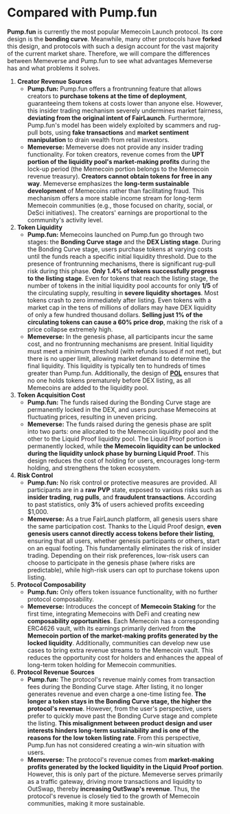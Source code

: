 # Compared with Pump.fun

**Pump.fun** is currently the most popular Memecoin Launch protocol. Its core design is the **bonding curve**. Meanwhile, many other protocols have **forked** this design, and protocols with such a design account for the vast majority of the current market share. Therefore, we will compare the differences between Memeverse and Pump.fun to see what advantages Memeverse has and what problems it solves.

1. **Creator Revenue Sources**
   * **Pump.fun:** Pump.fun offers a frontrunning feature that allows creators to **purchase tokens at the time of deployment**, guaranteeing them tokens at costs lower than anyone else. However, this insider trading mechanism severely undermines market fairness, **deviating from the original intent of FairLaunch**. Furthermore, Pump.fun's model has been widely exploited by scammers and rug-pull bots, using **fake transactions** and **market sentiment manipulation** to drain wealth from retail investors.
   * **Memeverse:** Memeverse does not provide any insider trading functionality. For token creators, revenue comes from the **UPT portion of the liquidity pool's market-making profits** during the lock-up period (the Memecoin portion belongs to the Memecoin revenue treasury). **Creators cannot obtain tokens for free in any way**. Memeverse emphasizes the **long-term sustainable development** of Memecoins rather than facilitating fraud. This mechanism offers a more stable income stream for long-term Memecoin communities (e.g., those focused on charity, social, or DeSci initiatives). The creators' earnings are proportional to the community's activity level.
2. **Token Liquidity**
   * **Pump.fun:** Memecoins launched on Pump.fun go through two stages: the **Bonding Curve stage** and the **DEX Listing stage**. During the Bonding Curve stage, users purchase tokens at varying costs until the funds reach a specific initial liquidity threshold. Due to the presence of frontrunning mechanisms, there is significant rug-pull risk during this phase. **Only 1.4% of tokens successfully progress to the listing stage**. Even for tokens that reach the listing stage, the number of tokens in the initial liquidity pool accounts for only **1/5** of the circulating supply, resulting in **severe liquidity shortages**. Most tokens crash to zero immediately after listing. Even tokens with a market cap in the tens of millions of dollars may have DEX liquidity of only a few hundred thousand dollars. **Selling just 1% of the circulating tokens can cause a 60% price drop**, making the risk of a price collapse extremely high.
   * **Memeverse:** In the genesis phase, all participants incur the same cost, and no frontrunning mechanisms are present. Initial liquidity must meet a minimum threshold (with refunds issued if not met), but there is no upper limit, allowing market demand to determine the final liquidity. This liquidity is typically ten to hundreds of times greater than Pump.fun. Additionally, the design of [**POL**](../fflaunch/proof-of-liquidity-token.md) ensures that no one holds tokens prematurely before DEX listing, as all Memecoins are added to the liquidity pool.
3. **Token Acquisition Cost**
   * **Pump.fun:** The funds raised during the Bonding Curve stage are permanently locked in the DEX, and users purchase Memecoins at fluctuating prices, resulting in uneven pricing.
   * **Memeverse:** The funds raised during the genesis phase are split into two parts: one allocated to the Memecoin liquidity pool and the other to the Liquid Proof liquidity pool. The Liquid Proof portion is permanently locked, while **the Memecoin liquidity can be unlocked during the liquidity unlock phase by burning Liquid Proof**. This design reduces the cost of holding for users, encourages long-term holding, and strengthens the token ecosystem.
4. **Risk Control**
   * **Pump.fun:** No risk control or protective measures are provided. All participants are in a **raw PVP** state, exposed to various risks such as **insider trading**, **rug pulls**, and **fraudulent transactions**. According to past statistics, only **3%** of users achieved profits exceeding $1,000.
   * **Memeverse:** As a true FairLaunch platform, all genesis users share the same participation cost. Thanks to the Liquid Proof design, **even genesis users cannot directly access tokens before their listing**, ensuring that all users, whether genesis participants or others, start on an equal footing. This fundamentally eliminates the risk of insider trading. Depending on their risk preferences, low-risk users can choose to participate in the genesis phase (where risks are predictable), while high-risk users can opt to purchase tokens upon listing.
5. **Protocol Composability**
   * **Pump.fun:** Only offers token issuance functionality, with no further protocol composability.
   * **Memeverse:** Introduces the concept of **Memecoin Staking** for the first time, integrating Memecoins with DeFi and creating new **composability opportunities**. Each Memecoin has a corresponding ERC4626 vault, with its earnings primarily derived from **the Memecoin portion of the market-making profits generated by the locked liquidity**. Additionally, communities can develop new use cases to bring extra revenue streams to the Memecoin vault. This reduces the opportunity cost for holders and enhances the appeal of long-term token holding for Memecoin communities.
6. **Protocol Revenue Sources**
   * **Pump.fun:** The protocol's revenue mainly comes from transaction fees during the Bonding Curve stage. After listing, it no longer generates revenue and even charge a one-time listing fee. **The longer a token stays in the Bonding Curve stage, the higher the protocol's revenue**. However, from the user's perspective, users prefer to quickly move past the Bonding Curve stage and complete the listing. **This misalignment between product design and user interests hinders long-term sustainability and is one of the reasons for the low token listing rate**. From this perspective, Pump.fun has not considered creating a win-win situation with users.
   * **Memeverse:** The protocol's revenue comes from **market-making profits generated by the locked liquidity in the Liquid Proof portion**. However, this is only part of the picture. Memeverse serves primarily as a traffic gateway, driving more transactions and liquidity to OutSwap, thereby **increasing OutSwap's revenue**. Thus, the protocol's revenue is closely tied to the growth of Memecoin communities, making it more sustainable.
